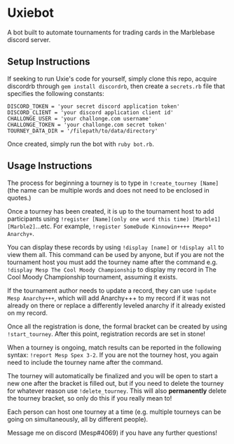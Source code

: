 # Uxiebot
A bot built to automate tournaments for trading cards in the Marblebase discord server.

## Setup Instructions
If seeking to run Uxie's code for yourself, simply clone this repo, acquire discordrb through `gem install discordrb`, then create a `secrets.rb` file that specifies the following constants:
```
DISCORD_TOKEN = 'your secret discord application token'
DISCORD_CLIENT = 'your discord application client id'
CHALLONGE_USER = 'your challonge.com username'
CHALLONGE_TOKEN = 'your challonge.com secret token'
TOURNEY_DATA_DIR = '/filepath/to/data/directory'
```
Once created, simply run the bot with `ruby bot.rb`.

## Usage Instructions
The process for beginning a tourney is to type in `!create_tourney [Name]` (the name can be multiple words and does not need to be enclosed in quotes.)

Once a tourney has been created, it is up to the tournament host to add participants using `!register [Name](only one word this time) [Marble1] [Marble2]`...etc. For example, `!register SomeDude Kinnowin++++ Meepo* Anarchy+`.

You can display these records by using `!display [name]` or `!display all` to view them all. This command can be used by anyone, but if you are not the tournament host you must add the tourney name after the command e.g. `!display Mesp The Cool Moody Championship` to display my record in The Cool Moody Championship tournament, assuming it exists.

If the tournament author needs to update a record, they can use `!update Mesp Anarchy+++`, which will add Anarchy+++ to my record if it was not already on there or replace a differently leveled anarchy if it already existed on my record.

Once all the registration is done, the formal bracket can be created by using `!start_tourney`. After this point, registration records are set in stone!

When a tourney is ongoing, match results can be reported in the following syntax: `!report Mesp Spex 3-2`. If you are not the tourney host, you again need to include the tourney name after the command.

The tourney will automatically be finalized and you will be open to start a new one after the bracket is filled out, but if you need to delete the tourney for whatever reason use `!delete_tourney`. This will also **permanently** delete the tourney bracket, so only do this if you really mean to!

Each person can host one tourney at a time (e.g. multiple tourneys can be going on simultaneously, all by different people).

Message me on discord (Mesp#4069) if you have any further questions!